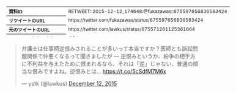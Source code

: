 <table style="font-size: 9pt; width: 610px; margin-bottom: 20px; height: 80px;">
<tbody>
    <tr>
        <th align=left>資料ID</th>
        <td align=left>RETWEET::2015-12-12_174648:@fukazawas::675597656836583424</td>
    </tr>
    <tr>
        <th align=left>リツイートのURL</th>
        <td align=left>https://twitter.com/fukazawas/status/675597656836583424</td>
    </tr>
    <tr>
        <th align=left>元のツイートのURL</th>
        <td align=left>https://twitter.com/lawkus/status/675571261125361664</td>
    </tr>
    <tr>
        <th align=left>リツイートしたアカウント</th>
        <td align=left>@fukazawas</td>
    </tr>
    <tr>
        <th align=left>元のツイートのアカウント</th>
        <td align=left>@lawkus</td>
    </tr>
    <tr>
        <th align=left>リツイートしたユーザ名</th>
        <td align=left>深澤諭史</td>
    </tr>
    <tr>
        <th align=left>元のツイートのユーザ名</th>
        <td align=left>ystk</td>
    </tr>
    <tr>
        <th align=left>ツイートの記録日時</th>
        <td align=left>created_at 2022-08-24_1026</td>
    </tr>
</tbody>
</table>
<blockquote class="twitter-tweet" data-width="450"  data-lang="ja"><p lang="ja" dir="ltr">弁護士は仕事柄逆恨みされることが多いって本当ですか？医師とも訴訟問題関係で仲悪くなるって聞きましたが — 逆恨みというか、紛争の相手方に不利益を与えたために恨まれるなら、それは「逆」じゃない、普通の順当な恨みですよね。逆恨みとは… <a href="https://t.co/5cSdfM7M6x">https://t.co/5cSdfM7M6x</a></p>&mdash; ystk (@lawkus) <a href="https://twitter.com/lawkus/status/675571261125361664?ref_src=twsrc%5Etfw">December 12, 2015</a></blockquote>
<script async src="https://platform.twitter.com/widgets.js" charset="utf-8"></script>


